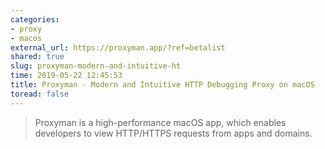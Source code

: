 ```yaml
---
categories:
- proxy
- macos
external_url: https://proxyman.app/?ref=betalist
shared: true
slug: proxyman-modern-and-intuitive-ht
time: 2019-05-22 12:45:53
title: Proxyman - Modern and Intuitive HTTP Debugging Proxy on macOS
toread: false
---
```


> Proxyman is a high-performance macOS app, which enables developers to view HTTP/HTTPS requests from apps and domains.